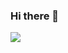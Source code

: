 ### Hi there 👋

<a href="https://blog.naver.com/rnstnqhrmq12" target="_blank"><img src="https://img.shields.io/badge/757575?style=flat&logo=naver&logoColor=03C75A"/></a>

<!--
**Joojue/Joojue** is a ✨ _special_ ✨ repository because its `README.md` (this file) appears on your GitHub profile.

Here are some ideas to get you started:

- 🔭 I’m currently working on ...
- 🌱 I’m currently learning ...
- 👯 I’m looking to collaborate on ...
- 🤔 I’m looking for help with ...
- 💬 Ask me about ...
- 📫 How to reach me: ...
- 😄 Pronouns: ...
- ⚡ Fun fact: ...
-->
